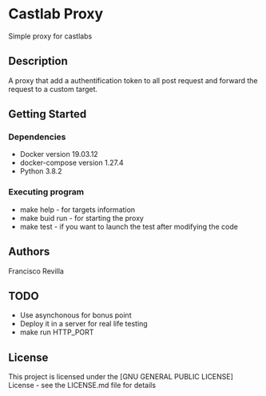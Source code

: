 # Castlab Proxy

Simple proxy for castlabs

## Description

A proxy that add a authentification token to all post request and forward the request to a custom target.

## Getting Started

### Dependencies

* Docker version 19.03.12
* docker-compose version 1.27.4
* Python 3.8.2

### Executing program

* make help - for targets information
* make buid run - for starting the proxy
* make test - if you want to launch the test after modifying the code

## Authors

Francisco Revilla

## TODO

* Use asynchonous for bonus point
* Deploy it in a server for real life testing
* make run HTTP_PORT

## License

This project is licensed under the [GNU GENERAL PUBLIC LICENSE] License - see the LICENSE.md file for details
